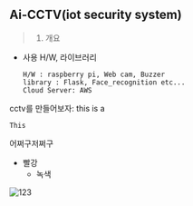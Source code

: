 Ai-CCTV(iot security system)
--------
> 1. 개요
- 사용 H/W, 라이브러리

      H/W : raspberry pi, Web cam, Buzzer
      library : Flask, Face_recognition etc...
      Cloud Server: AWS


cctv를 만들어보자:
this is a
 


    This
 
  어쩌구저쩌구
* 빨강
  * 녹색
  
![123](https://user-images.githubusercontent.com/68410186/101429729-f8d2f180-3946-11eb-9123-bfa221512081.png)
